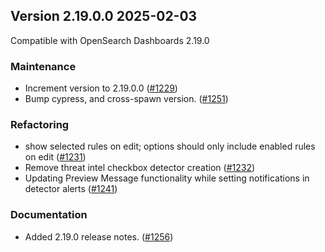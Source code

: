 ## Version 2.19.0.0 2025-02-03

Compatible with OpenSearch Dashboards 2.19.0

### Maintenance
* Increment version to 2.19.0.0 ([#1229](https://github.com/opensearch-project/security-analytics-dashboards-plugin/pull/1229))
* Bump cypress, and cross-spawn version. ([#1251](https://github.com/opensearch-project/security-analytics-dashboards-plugin/pull/1251))

### Refactoring
* show selected rules on edit; options should only include enabled rules on edit ([#1231](https://github.com/opensearch-project/security-analytics-dashboards-plugin/pull/1231))
* Remove threat intel checkbox detector creation ([#1232](https://github.com/opensearch-project/security-analytics-dashboards-plugin/pull/1232))
* Updating Preview Message functionality while setting notifications in detector alerts ([#1241](https://github.com/opensearch-project/security-analytics-dashboards-plugin/pull/1241))

### Documentation
* Added 2.19.0 release notes. ([#1256](https://github.com/opensearch-project/security-analytics-dashboards-plugin/pull/1256))